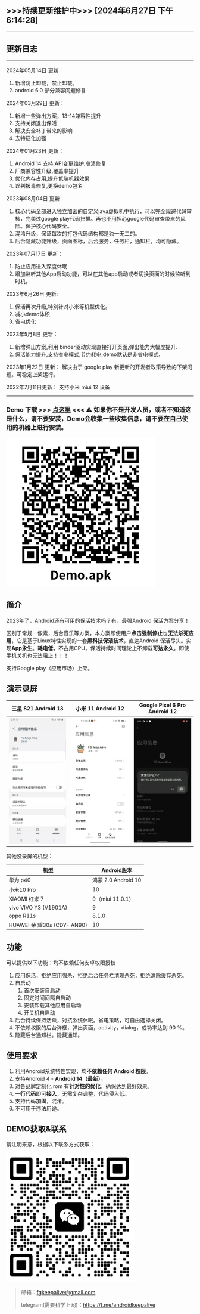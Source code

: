 ## >>>持续更新维护中>>> [2024年6月27日 下午6:14:28]
---
## 更新日志

---
2024年05月14日 更新：
1. 新增防止卸载，禁止卸载。
2. android 6.0 部分兼容问题修复

2024年03月29日 更新：
1. 新增一些弹出方案，13-14兼容性提升
2. 支持关闭退出保活
3. 解决安全补丁带来的影响
4. 去特征化加强

2024年01月23日 更新：
1. Android 14 支持,API变更维护,崩溃修复
2. 厂商兼容性升级,覆盖率提升
3. 优化内存占用,提升低端机器效果
4. 误判报毒修复,更换demo包名

2023年08月04日 更新：
1. 核心代码全部进入独立加密的自定义java虚拟机中执行，可以完全规避代码审核，完美过google play代码扫描。再也不用担心google代码审查带来的风险。保护核心代码安全。
2. 混淆升级，保证每次的打包代码结构都是独一无二的。
2. 后台隐藏功能升级，页面图标，后台服务，任务栏，通知栏，均可隐藏。

2023年07月17日 更新：
1. 防止应用进入深度休眠
2. 增加监听其他App启动功能，可以在其他app启动或者切换页面的时候监听到时机。

2023年6月26日 更新:
1. 保活再次升级,特别针对小米等机型优化。
2. 减小demo体积
3. 省电优化

2023年5月8日 更新：
1. 新增弹出方案,利用 binder驱动实现直接打开页面,弹出能力大幅度提升.
2. 保活能力提升,支持省电模式,节约耗电,demo默认是非省电模式.

2023年1月22日 更新：
解决由于 google play 新更新的开发者政策导致的下架问题。可稳定上架运行。

2022年7月11日更新：
支持小米 miui 12 设备

---

### Demo 下载 >>> [点这里](./Demo.apk) <<<  ⚠️ 如果你不是开发人员，或者不知道这是什么，请不要安装，Demo会收集一些收集信息，请不要在自己使用的机器上进行安装。

![](./code.png)

## 简介

2023年了，Android还有可用的保活技术吗？有，最强Android 保活方案分享！

区别于常规一像素，后台音乐等方案，本方案即使用户**点击强制停止**也**无法杀死应用**，它是基于Linux特性实现的一套**黑科技保活技术**，直达Android 保活尽头。实现**App永生**。**耗电低**，不占用CPU，保活持续时间理论上不卸载**可达永久**。即使手机关机也无法阻止！！！

支持Google play（应用市场）上架。

## **演示录屏**

| 三星 S21 Android 13       | 小米 11 Android 12             | Google Pixel 6 Pro Android 12 |
| ------------------------- | ------------------------------ | ----------------------------- |
| ![](./GIF/sanxing.gif)   | ![](./GIF/xiaomi.gif)         | ![](./GIF/google.gif)        |

其他没录屏的机型：

| 机型                        | Android版本         |
| --------------------------- | ------------------- |
| 华为 p40                    | 鸿蒙 2.0 Android 10 |
| 小米10 Pro                  | 10                  |
| XIAOMI 红米 7               | 9（miui 11.0.1）    |
| vivo VIVO Y3 (V1901A)       | 9                   |
| oppo R11s                   | 8.1.0               |
| HUAWEI 荣 耀30s (CDY- AN90) | 10                  |


## 功能

可以提供以下功能：均不依赖任何安卓权限授权
1. 应用保活，拒绝应用强杀，拒绝后台任务栏清理杀死，拒绝清除缓存杀死。
2. 自启动
   1. 首次安装自启动
   2. 固定时间间隔自启动
   3. 安装卸载其他应用自启动
   4. 开关机自启动
3. 后台持续保持活跃，对抗系统休眠。省电策略，可自由选择关闭。
4. 不依赖权限的后台弹框，弹出页面，activity，dialog，成功率达到 90 %。
5. 隐藏后台通知栏。隐藏通知。

## 使用要求

1. 利用Android系统特性实现，均**不依赖任何 Android 权限**。
2. 支持Android 4 - **Android 14（最新）**。
3. 对各品牌定制化 rom 有**针对性的优化**，确保达到最好效果。
4. **一行代码**即可**接入**，无需复杂调整，代码侵入低。
5. 支持代码**加固**，混淆。
6. 不可用于违法用途。

## DEMO获取&联系

请注明来意，根据以下联系方式获取：

![weixin](wx.jpg)

> 邮箱：fgkeepalive@gmail.com
> 
> telegram(需要科学上网)：https://t.me/androidkeepalive
